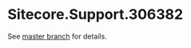 # Sitecore.Support.306382

See [master branch](https://github.com/sitecoresupport/Sitecore.Support.306382) for details.